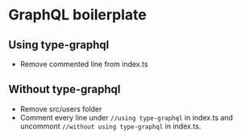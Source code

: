 # GraphQL boilerplate
## Using type-graphql
+ Remove commented line from index.ts
## Without type-graphql
+ Remove src/users folder
+ Comment every line under `//using type-graphql` in index.ts and uncommont `//without using type-graphql` in index.ts.